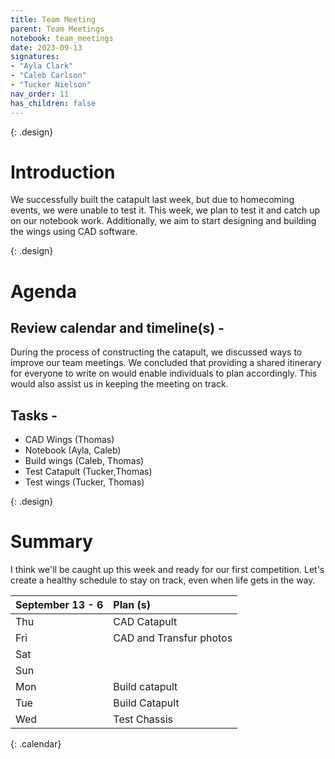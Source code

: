 ```yaml
---
title: Team Meeting
parent: Team Meetings
notebook: team_meetings
date: 2023-09-13
signatures:
- "Ayla Clark"
- "Caleb Carlson"
- "Tucker Nielson"
nav_order: 11
has_children: false
---
```


{: .design}
# Introduction
We successfully built the catapult last week, but due to homecoming events, we were unable to test it. This week, we plan to test it and catch up on our notebook work. Additionally, we aim to start designing and building the wings using CAD software. 

{: .design}
# Agenda 

## Review calendar and timeline(s) -
During the process of constructing the catapult, we discussed ways to improve our team meetings. We concluded that providing a shared itinerary for everyone to write on would enable individuals to plan accordingly. This would also assist us in keeping the meeting on track.

## Tasks -
* CAD Wings	(Thomas)
* Notebook 						    (Ayla, Caleb)
* Build wings					    (Caleb, Thomas)
* Test Catapult							   (Tucker,Thomas)
* Test wings (Tucker, Thomas)


{: .design}
# Summary
I think we'll be caught up this week and ready for our first competition. Let's create a healthy schedule to stay on track, even when life gets in the way.

| September 13 - 6  | Plan (s) |
|:---|:---|
| Thu | CAD Catapult |
| Fri | CAD and Transfur photos|
| Sat | |
| Sun |  |
| Mon | Build catapult |
| Tue | Build Catapult |
| Wed | Test Chassis |
{: .calendar}